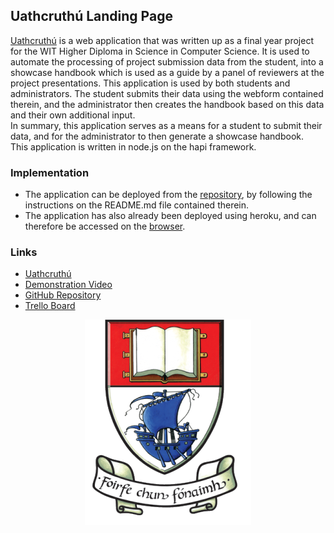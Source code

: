 ## Uathcruthú Landing Page

[Uathcruthú](https://uathcruthu.herokuapp.com/) is a web application that was written up as a final year project for the WIT Higher Diploma in Science in Computer Science. It is used to automate the processing of project submission data from the student, into a showcase handbook which is used as a guide by a panel of reviewers at the project presentations. This application is used by both students and administrators. The student submits their data using the webform contained therein, and the administrator then creates the handbook based on this data and their own additional input.
<br>In summary, this application serves as a means for a student to submit their data, and for the administrator to then generate a showcase handbook.
<br>This application is written in node.js on the hapi framework.

### Implementation
* The application can be deployed from the [repository](https://github.com/cathalohinse/Uathcruthu), by following the instructions on the README.md file contained therein.
* The application has also already been deployed using heroku, and can therefore be accessed on the [browser](https://uathcruthu.herokuapp.com/).

### Links
* [Uathcruthú](https://uathcruthu.herokuapp.com/)
* [Demonstration Video](https://www.youtube.com/watch?v=Nly0TXLTJAA)
* [GitHub Repository](https://github.com/cathalohinse/Uathcruthu)
* [Trello Board](https://trello.com/b/3GvQzJVK/uathcruth%C3%BA)

<p align="center">
  <img src="wit.png" alt="WIT Crest"/>
</p>
